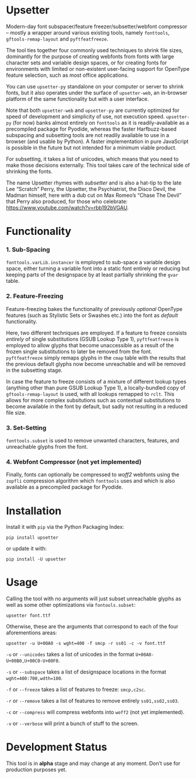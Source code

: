 # Upsetter

Modern-day font subspacer/feature freezer/subsetter/webfont compressor – mostly a wrapper around various existing tools, namely `fonttools`, `gftools-remap-layout` and `pyftfeatfreeze`.

The tool ties together four commonly used techniques to shrink file sizes, dominantly for the purpose of creating webfonts from fonts with large character sets and variable design spaces, or for creating fonts for environments with limited or non-existent user-facing support for OpenType feature selection, such as most office applications.

You can use `upsetter-py` standalone on your computer or server to shrink fonts, but it also operates under the surface of `upsetter-web`, an in-browser platform of the same functionality but with a user interface.

Note that both `upsetter-web` and `upsetter-py` are currently optimized for speed of development and simplicity of use, not execution speed. `upsetter-py` (for now) banks almost entirely on `fonttools` as it is readily-available as a precompiled package for Pyodide, whereas the faster Harfbuzz-based subspacing and subsetting tools are not readily available to use in a browser (and usable by Python). A faster implementation in pure JavaScript is possible in the future but not intended for a minimum viable product.

For subsetting, it takes a list of unicodes, which means that you need to make those decisions externally. This tool takes care of the technical side of shrinking the fonts.

The name Upsetter rhymes with _subsetter_ and is also a hat-tip to the late Lee “Scratch” Perry, the Upsetter, the Psychiatrist, the Disco Devil, the Madman himself, here with a dub cut on Max Romeo’s “Chase The Devil” that Perry also produced, for those who celebrate: https://www.youtube.com/watch?v=rbb192bVGAU.

# Functionality

### 1. Sub-Spacing

`fonttools.varLib.instancer` is employed to sub-space a variable design space, either turning a variable font into a static font entirely or reducing but keeping parts of the designspace by at least partially shrinking the `gvar` table.

### 2. Feature-Freezing

Feature-freezing bakes the functionality of previously _optional_ OpenType features (such as Stylistic Sets or Swashes etc.) into the font as _default_ functionality.

Here, two different techniques are employed. If a feature to freeze consists _entirely_ of single substitutions (GSUB Lookup Type 1), `pyftfeatfreeze` is employed to allow glyphs that become unaccessible as a result of the frozen single substitutions to later be removed from the font. `pyftfeatfreeze` simply remaps glyphs in the `cmap` table with the results that the previous default glyphs now become unreachable and will be removed in the subsetting stage.

In case the feature to freeze consists of a mixture of different lookup types (anything other than pure GSUB Lookup Type 1), a locally-bundled copy of `gftools-remap-layout` is used, with all lookups remapped to `rclt`. This allows for more complex subsitutions such as contextual substitutions to become available in the font by default, but sadly not resulting in a reduced file size.

### 3. Set-Setting

`fonttools.subset` is used to remove unwanted characters, features, and unreachable glyphs from the font.

### 4. Webfont Compressor (not yet implemented)

Finally, fonts can optionally be compressed to _woff2_ webfonts using the `zopfli` compression algorithm which `fonttools` uses and which is also available as a precompiled package for Pyodide.

# Installation

Install it with `pip` via the Python Packaging Index:

```
pip install upsetter
```
or update it with:
```
pip install -U upsetter
```

# Usage

Calling the tool with no arguments will just subset unreachable glyphs as well as some other optimizations via `fontools.subset`:
```
upsetter font.ttf
```

Otherwise, these are the arguments that correspond to each of the four aforementions areas:
```
upsetter -u U+00A0 -s wght=400 -f smcp -r ss01 -c -v font.ttf
```

`-u` or `--unicodes` takes a list of unicodes in the format `U+00A0-U+00B0,U+00C0-U+00F0`.

`-s` or `--subspace` takes a list of designspace locations in the format `wght=400:700,wdth=100`.

`-f` or `--freeze` takes a list of features to freeze: `smcp,c2sc`.

`-r` or `--remove` takes a list of features to remove entirely `ss01,ss02,ss03`.

`-c` or `--compress` will compress webfonts into `woff2` (not yet implemented).

`-v` or `--verbose` will print a bunch of stuff to the screen.

# Development Status

This tool is in **alpha** stage and may change at any moment. Don’t use for production purposes yet.